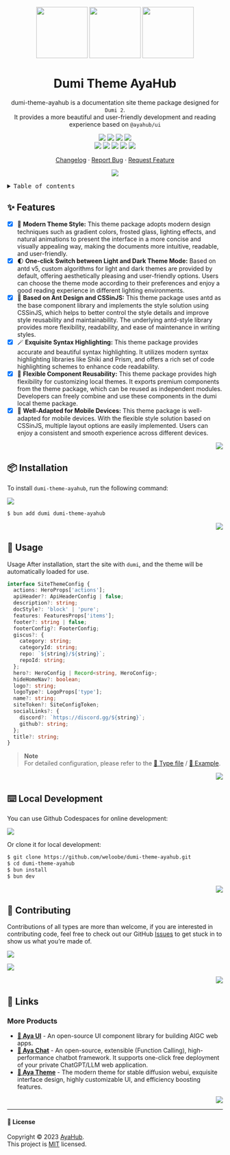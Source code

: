 <a name="readme-top"></a>

<div align="center">

<img height="120" src="https://registry.npmmirror.com/@ayahub/assets-logo/1.0.0/files/assets/logo-3d.webp">
<img height="120" src="https://gw.alipayobjects.com/zos/kitchen/qJ3l3EPsdW/split.svg">
<img height="120" src="https://gw.alipayobjects.com/zos/bmw-prod/d3e3eb39-1cd7-4aa5-827c-877deced6b7e/lalxt4g3_w256_h256.png">

<h1>Dumi Theme AyaHub</h1>

dumi-theme-ayahub is a documentation site theme package designed for `Dumi 2`. <br/>It provides a more beautiful and user-friendly development and reading experience based on `@ayahub/ui`

[![][npm-release-shield]][npm-release-link]
[![][github-releasedate-shield]][github-releasedate-link]
[![][github-action-test-shield]][github-action-test-link]
[![][github-action-release-shield]][github-action-release-link]<br/>
[![][github-contributors-shield]][github-contributors-link]
[![][github-forks-shield]][github-forks-link]
[![][github-stars-shield]][github-stars-link]
[![][github-issues-shield]][github-issues-link]
[![][github-license-shield]][github-license-link]

[Changelog](./CHANGELOG.md) · [Report Bug][github-issues-link] · [Request Feature][github-issues-link]

![](https://raw.githubusercontent.com/andreasbm/readme/master/assets/lines/rainbow.png)

</div>

<details>
<summary><kbd>Table of contents</kbd></summary>

#### TOC

- [✨ Features](#-features)
- [📦 Installation](#-installation)
- [🤯 Usage](#-usage)
- [⌨️ Local Development](#️-local-development)
- [🤝 Contributing](#-contributing)

####

</details>

## ✨ Features

- [x] 🤯 **Modern Theme Style:** This theme package adopts modern design techniques such as gradient colors, frosted glass, lighting effects, and natural animations to present the interface in a more concise and visually appealing way, making the documents more intuitive, readable, and user-friendly.
- [x] 🌓 **One-click Switch between Light and Dark Theme Mode:** Based on antd v5, custom algorithms for light and dark themes are provided by default, offering aesthetically pleasing and user-friendly options. Users can choose the theme mode according to their preferences and enjoy a good reading experience in different lighting environments.
- [x] 💅 **Based on Ant Design and CSSinJS:** This theme package uses antd as the base component library and implements the style solution using CSSinJS, which helps to better control the style details and improve style reusability and maintainability. The underlying antd-style library provides more flexibility, readability, and ease of maintenance in writing styles.
- [x] 🪄 **Exquisite Syntax Highlighting:** This theme package provides accurate and beautiful syntax highlighting. It utilizes modern syntax highlighting libraries like Shiki and Prism, and offers a rich set of code highlighting schemes to enhance code readability.
- [x] 🧩 **Flexible Component Reusability:** This theme package provides high flexibility for customizing local themes. It exports premium components from the theme package, which can be reused as independent modules. Developers can freely combine and use these components in the dumi local theme package.
- [x] 📱 **Well-Adapted for Mobile Devices:** This theme package is well-adapted for mobile devices. With the flexible style solution based on CSSinJS, multiple layout options are easily implemented. Users can enjoy a consistent and smooth experience across different devices.

<div align="right">

[![][back-to-top]](#readme-top)

</div>

## 📦 Installation

To install `dumi-theme-ayahub`, run the following command:

[![][bun-shield]][bun-link]

```bash
$ bun add dumi dumi-theme-ayahub
```

<div align="right">

[![][back-to-top]](#readme-top)

</div>

## 🤯 Usage

Usage After installation, start the site with `dumi`, and the theme will be automatically loaded for use.

```ts
interface SiteThemeConfig {
  actions: HeroProps['actions'];
  apiHeader?: ApiHeaderConfig | false;
  description?: string;
  docStyle?: 'block' | 'pure';
  features: FeaturesProps['items'];
  footer?: string | false;
  footerConfig?: FooterConfig;
  giscus?: {
    category: string;
    categoryId: string;
    repo: `${string}/${string}`;
    repoId: string;
  };
  hero?: HeroConfig | Record<string, HeroConfig>;
  hideHomeNav?: boolean;
  logo?: string;
  logoType?: LogoProps['type'];
  name?: string;
  siteToken?: SiteConfigToken;
  socialLinks?: {
    discord?: `https://discord.gg/${string}`;
    github?: string;
  };
  title?: string;
}
```

> **Note**\
> For detailed configuration, please refer to the [📘 Type file](https://github.com/weloobe/dumi-theme-ayahub/blob/master/src/types/config.ts) / [📘 Example](https://github.com/weloobe/dumi-theme-ayahub/blob/master/example/.dumirc.ts).

<div align="right">

[![][back-to-top]](#readme-top)

</div>

## ⌨️ Local Development

You can use Github Codespaces for online development:

[![][github-codespace-shield]][github-codespace-link]

Or clone it for local development:

```bash
$ git clone https://github.com/weloobe/dumi-theme-ayahub.git
$ cd dumi-theme-ayahub
$ bun install
$ bun dev
```

<div align="right">

[![][back-to-top]](#readme-top)

</div>

## 🤝 Contributing

Contributions of all types are more than welcome, if you are interested in contributing code, feel free to check out our GitHub [Issues][github-issues-link] to get stuck in to show us what you’re made of.

[![][pr-welcome-shield]][pr-welcome-link]

[![][github-contrib-shield]][github-contrib-link]

<div align="right">

[![][back-to-top]](#readme-top)

</div>

## 🔗 Links

### More Products

- **[🍭 Aya UI](https://github.com/weloobe/aya-ui)** - An open-source UI component library for building AIGC web apps.
- **[🤖 Aya Chat](https://github.com/weloobe/aya-chat)** - An open-source, extensible (Function Calling), high-performance chatbot framework. It supports one-click free deployment of your private ChatGPT/LLM web application.
- **[🤯 Aya Theme](https://github.com/weloobe/sd-webui-aya-theme)** - The modern theme for stable diffusion webui, exquisite interface design, highly customizable UI, and efficiency boosting features.

<div align="right">

[![][back-to-top]](#readme-top)

</div>

---

#### 📝 License

Copyright © 2023 [AyaHub][profile-link]. <br />
This project is [MIT](./LICENSE) licensed.

<!-- LINK GROUP -->

[back-to-top]: https://img.shields.io/badge/-BACK_TO_TOP-black?style=flat-square
[bun-link]: https://bun.sh
[bun-shield]: https://img.shields.io/badge/-speedup%20with%20bun-black?logo=bun&style=for-the-badge
[github-action-release-link]: https://github.com/weloobe/dumi-theme-ayahub/actions/workflows/release.yml
[github-action-release-shield]: https://img.shields.io/github/actions/workflow/status/weloobe/dumi-theme-ayahub/release.yml?label=release&labelColor=black&logo=githubactions&logoColor=white&style=flat-square
[github-action-test-link]: https://github.com/weloobe/dumi-theme-ayahub/actions/workflows/test.yml
[github-action-test-shield]: https://img.shields.io/github/actions/workflow/status/weloobe/dumi-theme-ayahub/test.yml?label=test&labelColor=black&logo=githubactions&logoColor=white&style=flat-square
[github-codespace-link]: https://codespaces.new/weloobe/dumi-theme-ayahub
[github-codespace-shield]: https://github.com/codespaces/badge.svg
[github-contrib-link]: https://github.com/weloobe/dumi-theme-ayahub/graphs/contributors
[github-contrib-shield]: https://contrib.rocks/image?repo=ayahub%2Fdumi-theme-ayahub
[github-contributors-link]: https://github.com/weloobe/dumi-theme-ayahub/graphs/contributors
[github-contributors-shield]: https://img.shields.io/github/contributors/weloobe/dumi-theme-ayahub?color=c4f042&labelColor=black&style=flat-square
[github-forks-link]: https://github.com/weloobe/dumi-theme-ayahub/network/members
[github-forks-shield]: https://img.shields.io/github/forks/weloobe/dumi-theme-ayahub?color=8ae8ff&labelColor=black&style=flat-square
[github-issues-link]: https://github.com/weloobe/dumi-theme-ayahub/issues
[github-issues-shield]: https://img.shields.io/github/issues/weloobe/dumi-theme-ayahub?color=ff80eb&labelColor=black&style=flat-square
[github-license-link]: https://github.com/weloobe/dumi-theme-ayahub/blob/main/LICENSE
[github-license-shield]: https://img.shields.io/github/license/weloobe/dumi-theme-ayahub?color=white&labelColor=black&style=flat-square
[github-releasedate-link]: https://github.com/weloobe/dumi-theme-ayahub/releases
[github-releasedate-shield]: https://img.shields.io/github/release-date/weloobe/dumi-theme-ayahub?labelColor=black&style=flat-square
[github-stars-link]: https://github.com/weloobe/dumi-theme-ayahub/network/stargazers
[github-stars-shield]: https://img.shields.io/github/stars/weloobe/dumi-theme-ayahub?color=ffcb47&labelColor=black&style=flat-square
[npm-release-link]: https://www.npmjs.com/package/@ayahub/chat
[npm-release-shield]: https://img.shields.io/npm/v/@ayahub/chat?color=369eff&labelColor=black&logo=npm&logoColor=white&style=flat-square
[pr-welcome-link]: https://github.com/weloobe/dumi-theme-ayahub/pulls
[pr-welcome-shield]: https://img.shields.io/badge/%F0%9F%A4%AF%20PR%20WELCOME-%E2%86%92-ffcb47?labelColor=black&style=for-the-badge
[profile-link]: https://github.com/weloobe
